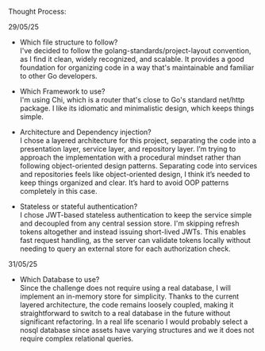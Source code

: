Thought Process:

29/05/25

- Which file structure to follow?<br/>
  I've decided to follow the golang-standards/project-layout convention, as I find it clean, widely recognized, and scalable.
  It provides a good foundation for organizing code in a way that's maintainable and familiar to other Go developers.

- Which Framework to use?<br/>
  I'm using Chi, which is a router that's close to Go's standard net/http package.
  I like its idiomatic and minimalistic design, which keeps things simple.

- Architecture and Dependency injection?<br/>
  I chose a layered architecture for this project, separating the code into a presentation layer, service layer, and repository layer.
  I’m trying to approach the implementation with a procedural mindset rather than following object-oriented design patterns.
  Separating code into services and repositories feels like object-oriented design, I think it’s needed to keep things organized and clear.
  It’s hard to avoid OOP patterns completely in this case.

- Stateless or stateful authentication?<br/>
  I chose JWT-based stateless authentication to keep the service simple and decoupled from any central session store.
  I'm skipping refresh tokens altogether and instead issuing short-lived JWTs.
  This enables fast request handling, as the server can validate tokens locally without needing to query an external store for each authorization check.

31/05/25

- Which Database to use?<br/>
  Since the challenge does not require using a real database, I will implement an in-memory store for simplicity.
  Thanks to the current layered architecture, the code remains loosely coupled, making it straightforward to switch to a real database in the future without significant refactoring.
  In a real life scenario I would probably select a nosql database since assets have varying structures and we it does not require complex relational queries.
